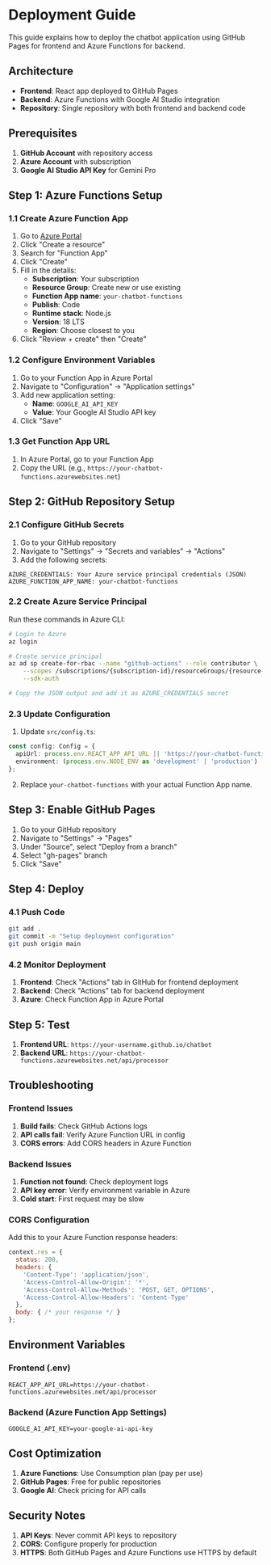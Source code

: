 # Deployment Guide

This guide explains how to deploy the chatbot application using GitHub Pages for frontend and Azure Functions for backend.

## Architecture

- **Frontend**: React app deployed to GitHub Pages
- **Backend**: Azure Functions with Google AI Studio integration
- **Repository**: Single repository with both frontend and backend code

## Prerequisites

1. **GitHub Account** with repository access
2. **Azure Account** with subscription
3. **Google AI Studio API Key** for Gemini Pro

## Step 1: Azure Functions Setup

### 1.1 Create Azure Function App

1. Go to [Azure Portal](https://portal.azure.com)
2. Click "Create a resource"
3. Search for "Function App"
4. Click "Create"
5. Fill in the details:
   - **Subscription**: Your subscription
   - **Resource Group**: Create new or use existing
   - **Function App name**: `your-chatbot-functions`
   - **Publish**: Code
   - **Runtime stack**: Node.js
   - **Version**: 18 LTS
   - **Region**: Choose closest to you
6. Click "Review + create" then "Create"

### 1.2 Configure Environment Variables

1. Go to your Function App in Azure Portal
2. Navigate to "Configuration" → "Application settings"
3. Add new application setting:
   - **Name**: `GOOGLE_AI_API_KEY`
   - **Value**: Your Google AI Studio API key
4. Click "Save"

### 1.3 Get Function App URL

1. In Azure Portal, go to your Function App
2. Copy the URL (e.g., `https://your-chatbot-functions.azurewebsites.net`)

## Step 2: GitHub Repository Setup

### 2.1 Configure GitHub Secrets

1. Go to your GitHub repository
2. Navigate to "Settings" → "Secrets and variables" → "Actions"
3. Add the following secrets:

```
AZURE_CREDENTIALS: Your Azure service principal credentials (JSON)
AZURE_FUNCTION_APP_NAME: your-chatbot-functions
```

### 2.2 Create Azure Service Principal

Run these commands in Azure CLI:

```bash
# Login to Azure
az login

# Create service principal
az ad sp create-for-rbac --name "github-actions" --role contributor \
    --scopes /subscriptions/{subscription-id}/resourceGroups/{resource-group} \
    --sdk-auth

# Copy the JSON output and add it as AZURE_CREDENTIALS secret
```

### 2.3 Update Configuration

1. Update `src/config.ts`:
```typescript
const config: Config = {
  apiUrl: process.env.REACT_APP_API_URL || 'https://your-chatbot-functions.azurewebsites.net/api/processor',
  environment: (process.env.NODE_ENV as 'development' | 'production') || 'development'
};
```

2. Replace `your-chatbot-functions` with your actual Function App name.

## Step 3: Enable GitHub Pages

1. Go to your GitHub repository
2. Navigate to "Settings" → "Pages"
3. Under "Source", select "Deploy from a branch"
4. Select "gh-pages" branch
5. Click "Save"

## Step 4: Deploy

### 4.1 Push Code

```bash
git add .
git commit -m "Setup deployment configuration"
git push origin main
```

### 4.2 Monitor Deployment

1. **Frontend**: Check "Actions" tab in GitHub for frontend deployment
2. **Backend**: Check "Actions" tab for backend deployment
3. **Azure**: Check Function App in Azure Portal

## Step 5: Test

1. **Frontend URL**: `https://your-username.github.io/chatbot`
2. **Backend URL**: `https://your-chatbot-functions.azurewebsites.net/api/processor`

## Troubleshooting

### Frontend Issues

1. **Build fails**: Check GitHub Actions logs
2. **API calls fail**: Verify Azure Function URL in config
3. **CORS errors**: Add CORS headers in Azure Function

### Backend Issues

1. **Function not found**: Check deployment logs
2. **API key error**: Verify environment variable in Azure
3. **Cold start**: First request may be slow

### CORS Configuration

Add this to your Azure Function response headers:

```javascript
context.res = {
  status: 200,
  headers: {
    'Content-Type': 'application/json',
    'Access-Control-Allow-Origin': '*',
    'Access-Control-Allow-Methods': 'POST, GET, OPTIONS',
    'Access-Control-Allow-Headers': 'Content-Type'
  },
  body: { /* your response */ }
};
```

## Environment Variables

### Frontend (.env)
```
REACT_APP_API_URL=https://your-chatbot-functions.azurewebsites.net/api/processor
```

### Backend (Azure Function App Settings)
```
GOOGLE_AI_API_KEY=your-google-ai-api-key
```

## Cost Optimization

1. **Azure Functions**: Use Consumption plan (pay per use)
2. **GitHub Pages**: Free for public repositories
3. **Google AI**: Check pricing for API calls

## Security Notes

1. **API Keys**: Never commit API keys to repository
2. **CORS**: Configure properly for production
3. **HTTPS**: Both GitHub Pages and Azure Functions use HTTPS by default 